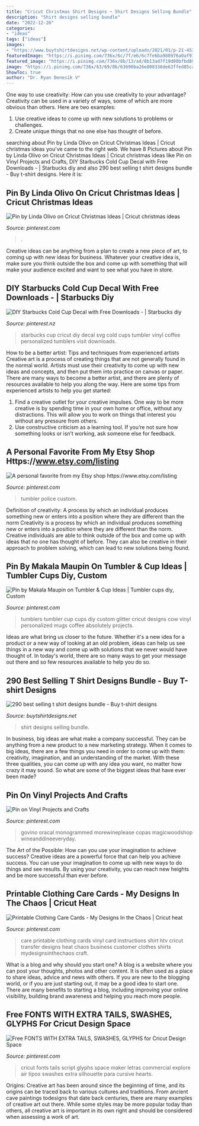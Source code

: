 ```yaml
---
title: "Cricut Christmas Shirt Designs ~ Shirt Designs Selling Bundle"
description: "Shirt designs selling bundle"
date: "2022-12-26"
categories:
- "ideas"
tags: ["ideas"]
images:
- "https://www.buytshirtdesigns.net/wp-content/uploads/2021/01/p-21-453-800x795.png"
featuredImage: "https://i.pinimg.com/736x/6c/7f/e6/6c7fe6ba988976a0af9183bc264f394c.jpg"
featured_image: "https://i.pinimg.com/736x/8b/13/ad/8b13ad7f19d00bfbd8937813159c1a95.jpg"
image: "https://i.pinimg.com/736x/63/69/0b/63690ba26e808336de63ffed85ca383c.jpg"
ShowToc: true
author: "Dr. Ryan Denesik V"
---
```



One way to use creativity: How can you use creativity to your advantage?
Creativity can be used in a variety of ways, some of which are more obvious than others. Here are two examples: 
1. Use creative ideas to come up with new solutions to problems or challenges.
2. Create unique things that no one else has thought of before.

	

		
searching about Pin by Linda Olivo on Cricut Christmas Ideas | Cricut christmas ideas you've came to the right web. We have 8 Pictures about Pin by Linda Olivo on Cricut Christmas Ideas | Cricut christmas ideas like Pin on Vinyl Projects and Crafts, DIY Starbucks Cold Cup Decal with Free Downloads - | Starbucks diy and also 290 best selling t shirt designs bundle - Buy t-shirt designs. Here it is:
		
    
## Pin By Linda Olivo On Cricut Christmas Ideas | Cricut Christmas Ideas

<img loading=lazy src="https://i.pinimg.com/736x/1a/99/60/1a99604dc260796aff113cdaa648f79b--cricut-christmas-ideas.jpg" onerror="this.onerror=null;this.src='https://tse2.mm.bing.net/th?id=OIP.DQoy4LGGlG0pXwOUPfTDhwHaJ4&amp;pid=15.1';" alt="Pin by Linda Olivo on Cricut Christmas Ideas | Cricut christmas ideas">

_Source: pinterest.com_

>. 

	

Creative ideas can be anything from a plan to create a new piece of art, to coming up with new ideas for business. Whatever your creative idea is, make sure you think outside the box and come up with something that will make your audience excited and want to see what you have in store.

    
## DIY Starbucks Cold Cup Decal With Free Downloads - | Starbucks Diy

<img loading=lazy src="https://i.pinimg.com/736x/8b/13/ad/8b13ad7f19d00bfbd8937813159c1a95.jpg" onerror="this.onerror=null;this.src='https://tse1.mm.bing.net/th?id=OIP.GB-yCdhIz9ygSu2lPwxffAHaLG&amp;pid=15.1';" alt="DIY Starbucks Cold Cup Decal with Free Downloads - | Starbucks diy">

_Source: pinterest.nz_

>starbucks cup cricut diy decal svg cold cups tumbler vinyl coffee personalized tumblers visit downloads. 

	

How to be a better artist: Tips and techniques from experienced artists
Creative art is a process of creating things that are not generally found in the normal world. Artists must use their creativity to come up with new ideas and concepts, and then put them into practice on canvas or paper. There are many ways to become a better artist, and there are plenty of resources available to help you along the way. Here are some tips from experienced artists to help you get started: 
1. Find a creative outlet for your creative impulses. One way to be more creative is by spending time in your own home or office, without any distractions. This will allow you to work on things that interest you without any pressure from others. 
2. Use constructive criticism as a learning tool. If you’re not sure how something looks or isn’t working, ask someone else for feedback.

    
## A Personal Favorite From My Etsy Shop Https://www.etsy.com/listing

<img loading=lazy src="https://i.pinimg.com/736x/81/75/b3/8175b37afa451b908bcef5c012544c74.jpg" onerror="this.onerror=null;this.src='https://tse4.mm.bing.net/th?id=OIP.kSM6XHvD8RcXCf5MAoFr1QHaNK&amp;pid=15.1';" alt="A personal favorite from my Etsy shop https://www.etsy.com/listing">

_Source: pinterest.com_

>tumbler police custom. 

	

Definition of creativity: A process by which an individual produces something new or enters into a position where they are different than the norm
Creativity is a process by which an individual produces something new or enters into a position where they are different than the norm. Creative individuals are able to think outside of the box and come up with ideas that no one has thought of before. They can also be creative in their approach to problem solving, which can lead to new solutions being found.

    
## Pin By Makala Maupin On Tumbler &amp; Cup Ideas | Tumbler Cups Diy, Custom

<img loading=lazy src="https://i.pinimg.com/736x/63/69/0b/63690ba26e808336de63ffed85ca383c.jpg" onerror="this.onerror=null;this.src='https://tse4.mm.bing.net/th?id=OIP.kRY4nNiY-eIkqb7nu_KWnwHaLQ&amp;pid=15.1';" alt="Pin by Makala Maupin on Tumbler &amp; Cup Ideas | Tumbler cups diy, Custom">

_Source: pinterest.com_

>tumblers tumbler cup cups diy custom glitter cricut designs cow vinyl personalized mugs coffee absolutely projects. 

	

Ideas are what bring us closer to the future. Whether it's a new idea for a product or a new way of looking at an old problem, ideas can help us see things in a new way and come up with solutions that we never would have thought of. In today's world, there are so many ways to get your message out there and so few resources available to help you do so.

    
## 290 Best Selling T Shirt Designs Bundle - Buy T-shirt Designs

<img loading=lazy src="https://www.buytshirtdesigns.net/wp-content/uploads/2021/01/p-21-453-800x795.png" onerror="this.onerror=null;this.src='https://tse1.mm.bing.net/th?id=OIP.7zNw9bRq-kftWppIyY3v2gHaHX&amp;pid=15.1';" alt="290 best selling t shirt designs bundle - Buy t-shirt designs">

_Source: buytshirtdesigns.net_

>shirt designs selling bundle. 

	

In business, big ideas are what make a company successful. They can be anything from a new product to a new marketing strategy. When it comes to big ideas, there are a few things you need in order to come up with them: creativity, imagination, and an understanding of the market. With these three qualities, you can come up with any idea you want, no matter how crazy it may sound. So what are some of the biggest ideas that have ever been made?

    
## Pin On Vinyl Projects And Crafts

<img loading=lazy src="https://i.pinimg.com/736x/ac/63/0b/ac630ba7f18d4187c315188137956e7b.jpg" onerror="this.onerror=null;this.src='https://tse3.mm.bing.net/th?id=OIP.VBStU8pmn3Lh605z5Q5JrAHaJ3&amp;pid=15.1';" alt="Pin on Vinyl Projects and Crafts">

_Source: pinterest.com_

>govino oracal monogrammed morewineplease copas magicwoodshop wineanddineeveryday. 

	

The Art of the Possible: How can you use your imagination to achieve success?
Creative ideas are a powerful force that can help you achieve success. You can use your imagination to come up with new ways to do things and see results. By using your creativity, you can reach new heights and be more successful than ever before.

    
## Printable Clothing Care Cards - My Designs In The Chaos | Cricut Heat

<img loading=lazy src="https://i.pinimg.com/736x/6c/7f/e6/6c7fe6ba988976a0af9183bc264f394c.jpg" onerror="this.onerror=null;this.src='https://tse2.mm.bing.net/th?id=OIP.Se16YsvK-U6I9ifLnjVsoAHaLH&amp;pid=15.1';" alt="Printable Clothing Care Cards - My Designs In the Chaos | Cricut heat">

_Source: pinterest.com_

>care printable clothing cards vinyl card instructions shirt htv cricut transfer designs heat chaos business customer clothes shirts mydesignsinthechaos craft. 

	

What is a blog and why should you start one?
A blog is a website where you can post your thoughts, photos and other content. It is often used as a place to share ideas, advice and news with others. If you are new to the blogging world, or if you are just starting out, it may be a good idea to start one. There are many benefits to starting a blog, including improving your online visibility, building brand awareness and helping you reach more people.

    
## Free FONTS WITH EXTRA TAILS, SWASHES, GLYPHS For Cricut Design Space

<img loading=lazy src="https://i.pinimg.com/736x/e4/09/8c/e4098c65c451c25d95449fa3907389ad.jpg" onerror="this.onerror=null;this.src='https://tse1.mm.bing.net/th?id=OIP.bz9rGVNy9iQlKz3Rs5sWzwAAAA&amp;pid=15.1';" alt="Free FONTS WITH EXTRA TAILS, SWASHES, GLYPHS for Cricut Design Space">

_Source: pinterest.com_

>cricut fonts tails script glyphs space maker letras commercial explore air tipos swashes extra silhouette para cursive hearts. 

	

Origins:
Creative art has been around since the beginning of time, and its origins can be traced back to various cultures and traditions. From ancient cave paintings todesigns that date back centuries, there are many examples of creative art out there. While some styles may be more popular today than others, all creative art is important in its own right and should be considered when assessing a work of art.

